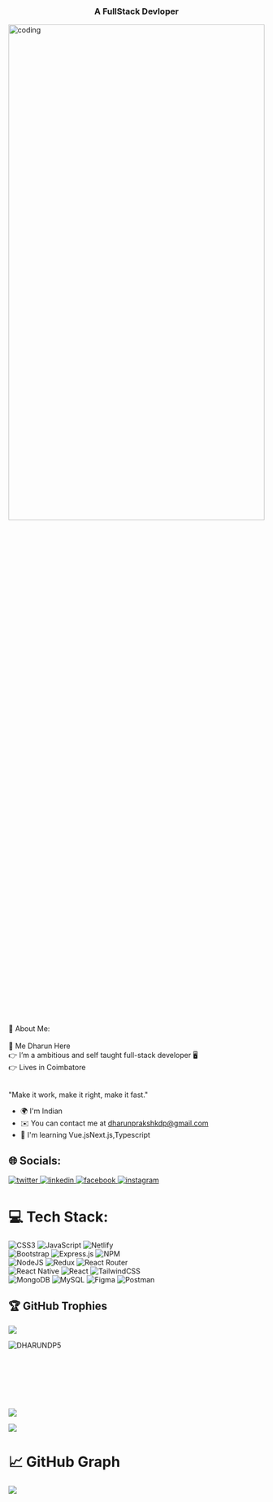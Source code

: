 <div>
  <h3 align="center">A FullStack Devloper</h3>
<img align="center" alt="coding" height="50%" width="100%" src="https://www.shootdartsolutions.com/img/service/web-design.gif"></img>
<br/>
<br/>
💫 About Me:
<br></br>
🥳 Me Dharun Here<br>👉 I’m a ambitious and self taught full-stack developer 🖥️<br>👉 Lives in Coimbatore<br><br>

"Make it work, make it right, make it fast."

* 🌍  I'm Indian
* ✉️  You can contact me at [dharunprakshkdp@gmail.com](mailto:dharunprakshkdp@gmail.com)
* 🧠  I'm learning Vue.jsNext.js,Typescript


## 🌐 Socials:
<p align="left">
  <a href="https://twitter.com/dp5dharun" target="_blank">
<img src=https://img.shields.io/badge/twitter-%2300acee.svg?&style=for-the-badge&logo=twitter&logoColor=white alt=twitter style="margin-bottom: 5px;" />
</a>
<a href="https://www.linkedin.com/in/dharun-prakash-k-79a713250" target="_blank">
<img src=https://img.shields.io/badge/linkedin-%231E77B5.svg?&style=for-the-badge&logo=linkedin&logoColor=white alt=linkedin style="margin-bottom: 5px;" />
</a>
<a href="https://www.facebook.com/dharundp.dharundp?mibextid=ZbWKwL" target="_blank">
<img src=https://img.shields.io/badge/facebook-%232E87FB.svg?&style=for-the-badge&logo=facebook&logoColor=white alt=facebook style="margin-bottom: 5px;" />
</a>
<a href="https://instagram.com/_dp_555_" target="_blank">
<img src=https://img.shields.io/badge/instagram-%23000000.svg?&style=for-the-badge&logo=instagram&logoColor=white alt=instagram style="margin-bottom: 5px;" />
</a>  </p>
<!-- <a href="https://twitter.com/dp5dharun" target="blank"><img align="center" src="https://raw.githubusercontent.com/rahuldkjain/github-profile-readme-generator/master/src/images/icons/Social/twitter.svg" alt="dp5dharun" height="30" width="40" /></a>
<a href="https://www.linkedin.com/in/dharun-prakash-k-79a713250" target="blank"><img align="center" src="https://raw.githubusercontent.com/rahuldkjain/github-profile-readme-generator/master/src/images/icons/Social/linked-in-alt.svg" alt="DHARUN PRAKASH K" height="30" width="40" /></a>
<a href="https://www.facebook.com/dharundp.dharundp?mibextid=ZbWKwL" target="blank"><img align="center" src="https://raw.githubusercontent.com/rahuldkjain/github-profile-readme-generator/master/src/images/icons/Social/facebook.svg" alt="dharun dp" height="30" width="40" /></a>
<a href="https://instagram.com/_dp_555_" target="blank"><img align="center" src="https://raw.githubusercontent.com/rahuldkjain/github-profile-readme-generator/master/src/images/icons/Social/instagram.svg" alt="_dp_555_" height="30" width="40" /></a> </p> -->

# 💻 Tech Stack:
![CSS3](https://img.shields.io/badge/css3-%231572B6.svg?style=for-the-badge&logo=css3&logoColor=white) ![JavaScript](https://img.shields.io/badge/javascript-%23323330.svg?style=for-the-badge&logo=javascript&logoColor=%23F7DF1E) ![Netlify](https://img.shields.io/badge/netlify-%23000000.svg?style=for-the-badge&logo=netlify&logoColor=#00C7B7)<br> ![Bootstrap](https://img.shields.io/badge/bootstrap-%23563D7C.svg?style=for-the-badge&logo=bootstrap&logoColor=white) ![Express.js](https://img.shields.io/badge/express.js-%23404d59.svg?style=for-the-badge&logo=express&logoColor=%2361DAFB) ![NPM](https://img.shields.io/badge/NPM-%23000000.svg?style=for-the-badge&logo=npm&logoColor=white)<br> ![NodeJS](https://img.shields.io/badge/node.js-6DA55F?style=for-the-badge&logo=node.js&logoColor=white) ![Redux](https://img.shields.io/badge/redux-%23593d88.svg?style=for-the-badge&logo=redux&logoColor=white) ![React Router](https://img.shields.io/badge/React_Router-CA4245?style=for-the-badge&logo=react-router&logoColor=white)<br> ![React Native](https://img.shields.io/badge/react_native-%2320232a.svg?style=for-the-badge&logo=react&logoColor=%2361DAFB) ![React](https://img.shields.io/badge/react-%2320232a.svg?style=for-the-badge&logo=react&logoColor=%2361DAFB) ![TailwindCSS](https://img.shields.io/badge/tailwindcss-%2338B2AC.svg?style=for-the-badge&logo=tailwind-css&logoColor=white)<br> ![MongoDB](https://img.shields.io/badge/MongoDB-%234ea94b.svg?style=for-the-badge&logo=mongodb&logoColor=white) ![MySQL](https://img.shields.io/badge/mysql-%2300f.svg?style=for-the-badge&logo=mysql&logoColor=white) 	![Figma](https://img.shields.io/badge/figma-%23F24E1E.svg?style=for-the-badge&logo=figma&logoColor=white) ![Postman](https://img.shields.io/badge/Postman-FF6C37?style=for-the-badge&logo=postman&logoColor=white)

## 🏆 GitHub Trophies
![](https://github-profile-trophy.vercel.app/?username=DHARUNDP5&theme=discord&no-frame=true&no-bg=false&margin-w=4)
<p><img align="left" src="https://github-readme-stats.vercel.app/api/top-langs?username=DHARUNDP5&show_icons=true&locale=en&layout=compact" alt="DHARUNDP5" /></p>
<br><br><br><br><br><br><br>

<!-- <p>&nbsp;<img align="center" src="https://github-readme-stats.vercel.app/api?username=DHARUNDP5&show_icons=true&locale=en" alt="DHARUNDP5" /></p> -->
<!-- ![](https://github-readme-stats.vercel.app/api/top-langs/?username=DHARUNDP5&theme=blue-green&hide_border=false&include_all_commits=false&count_private=false&layout=compact) -->
![](https://github-readme-streak-stats.herokuapp.com/?user=DHARUNDP5&theme=blue-green&hide_border=false)<br/>

![](https://github-readme-stats.vercel.app/api?username=DHARUNDP5&theme=blue-green&hide_border=false&include_all_commits=false&count_private=false)


# 📈 GitHub Graph
![](https://github-readme-activity-graph.cyclic.app/graph?username=DHARUNDP5&bg_color=040f0f&color=22c55e&line=ec4899&point=22c55e&area_color=22272e&area=true&hide_border=true&custom_title=GitHub%20Commits%20Graph)
</div>  
